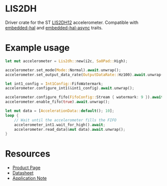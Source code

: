 # LIS2DH

Driver crate for the ST [LIS2DH12] accelerometer.
Compatible with [embedded-hal] and [embedded-hal-async] traits.

# Example usage

```rust
let mut accelerometer = Lis2dh::new(i2c, Sa0Pad::High);

accelerometer.set_mode(Mode::Normal).await.unwrap();
accelerometer.set_output_data_rate(OutputDataRate::Hz100).await.unwrap();

let int1_config = Int1Config::FifoWatermark;
accelerometer.configure_int1(&int1_config).await.unwrap();

accelerometer.configure_fifo(FifoConfig::Stream { watermark: 9 }).await.unwrap();
accelerometer.enable_fifo(true).await.unwrap();

let mut data = [AccelerationData::default(); 10];
loop {
    // Wait until the accelerometer fills the FIFO
    accelerometer_int1.wait_for_high().await;
    accelerometer.read_data(&mut data).await.unwrap();
}
```

# Resources

- [Product Page]
- [Datasheet]
- [Application Note]

[LIS2DH12]: https://www.st.com/en/mems-and-sensors/lis2dh12.html
[embedded-hal]: https://docs.rs/embedded-hal/latest/embedded_hal/
[embedded-hal-async]: https://docs.rs/embedded-hal-async/latest/embedded_hal_async/
[Datasheet]: https://www.st.com/resource/en/datasheet/lis2dh12.pdf
[Product Page]: https://www.st.com/en/mems-and-sensors/lis2dh12.html
[Application Note]: https://www.st.com/resource/en/application_note/an5005-lis2dh12-ultralowpower-highperformance-3axis-nano-accelerometer-with-digital-output-stmicroelectronics.pdf
